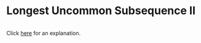 # Longest Uncommon Subsequence II 

~~~java

~~~

Click [here](Explanation.md) for an explanation.

